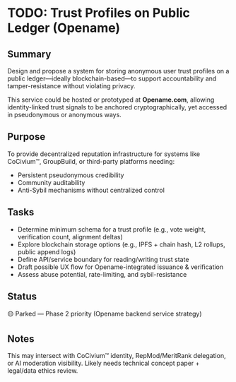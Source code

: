 <!-- Filename: TODO_Trust_Profiles_Public_Ledger.md -->
<!-- Location: /admin/ -->
<!-- Created: 2025-07-25 01:12 UTC -->

# TODO: Trust Profiles on Public Ledger (Opename)

## Summary
Design and propose a system for storing anonymous user trust profiles on a public ledger—ideally blockchain-based—to support accountability and tamper-resistance without violating privacy.

This service could be hosted or prototyped at **Opename.com**, allowing identity-linked trust signals to be anchored cryptographically, yet accessed in pseudonymous or anonymous ways.

## Purpose
To provide decentralized reputation infrastructure for systems like CoCivium™, GroupBuild, or third-party platforms needing:
- Persistent pseudonymous credibility
- Community auditability
- Anti-Sybil mechanisms without centralized control

## Tasks
- Determine minimum schema for a trust profile (e.g., vote weight, verification count, alignment deltas)
- Explore blockchain storage options (e.g., IPFS + chain hash, L2 rollups, public append logs)
- Define API/service boundary for reading/writing trust state
- Draft possible UX flow for Opename-integrated issuance & verification
- Assess abuse potential, rate-limiting, and sybil-resistance

## Status
🟡 Parked — Phase 2 priority (Opename backend service strategy)

## Notes
This may intersect with CoCivium™ identity, RepMod/MeritRank delegation, or AI moderation visibility. Likely needs technical concept paper + legal/data ethics review.


